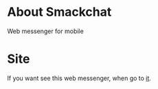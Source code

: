 # About Smackchat
Web messenger for mobile

# Site
If you want see this web messenger, when go to [it](https://bodamat.github.io/smackchat-preview/#/auth).
